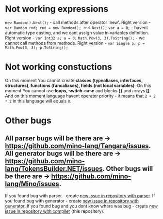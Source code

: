 # Not working expressions
`new Random().Next();` - call methods after operator 'new'. Right version - `var Random rnd; rnd = new Random(); rnd.Next();`
`var a = 0;` - havent automatic type casting, and we cant assign value in variables definition. Right version - `var Int32 a; a = 0;`
`Math.Pow(3, 3).ToString();` - we cannot call methods from methods. Right version - `var Single p; p = Math.Pow(3, 3); p.ToString();`
# Not working constuctions
On this moment You cannot create **classes (typealiases, interfaces, structures), functions (funcaliases), fields (not local variables)**. On this moment You cannot use **loops, switch-case** and blocks **{}** and arrays **[]**. And on this moment language havent operator priority - it means that `2 + 2 * 2` in this language will equals `8`.
# Other bugs
All parser bugs will be there are -> https://github.com/mino-lang/Tangara/issues. All generator bugs will be there are -> https://github.com/mino-lang/TokensBuilder.NET/issues. Other bugs will be there are -> https://github.com/mino-lang/Mino/issues.
---
If you found bug with parser - create [new issue in repository with parser](https://github.com/mino-lang/Tangara/issues/new).
If you found bug with generator - create [new issue in repository with generator](https://github.com/mino-lang/TokensBuilder.NET/issues/new).
If you found bug and you dont know where was bug - create [new issue in repository with compiler](https://github.com/mino-lang/Mino/issues/new) (this repository).